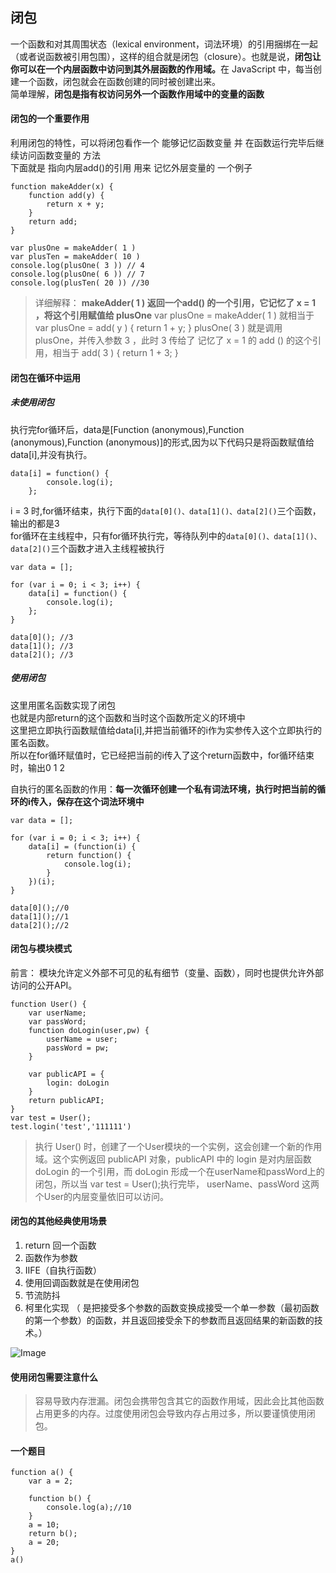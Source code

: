 ## 闭包
一个函数和对其周围状态（lexical environment，词法环境）的引用捆绑在一起（或者说函数被引用包围），这样的组合就是闭包（closure）。也就是说，<b>闭包让你可以在一个内层函数中访问到其外层函数的作用域。</b>在 JavaScript 中，每当创建一个函数，闭包就会在函数创建的同时被创建出来。   
简单理解，<b>闭包是指有权访问另外一个函数作用域中的变量的函数</b>   

#### 闭包的一个重要作用
利用闭包的特性，可以将闭包看作一个 能够记忆函数变量 并 在函数运行完毕后继续访问函数变量的 方法  
下面就是 指向内层add()的引用 用来 记忆外层变量的 一个例子   
```
function makeAdder(x) {
    function add(y) {
        return x + y;
    }
    return add;
}

var plusOne = makeAdder( 1 )
var plusTen = makeAdder( 10 )
console.log(plusOne( 3 )) // 4
console.log(plusOne( 6 )) // 7
console.log(plusTen( 20 )) //30
```
> 详细解释：
> **makeAdder( 1 ) 返回一个add() 的一个引用，它记忆了 x = 1 ，将这个引用赋值给 plusOne**
var plusOne = makeAdder( 1 )  就相当于 var plusOne = add( y ) { return 1 + y; }
 plusOne( 3 ) 就是调用 plusOne，并传入参数 3 ，此时 3 传给了 记忆了 x = 1 的 add () 的这个引用，相当于 add( 3 ) { return 1 + 3; }


#### 闭包在循环中运用          
##### 未使用闭包
执行完for循环后，data是[Function (anonymous),Function (anonymous),Function (anonymous)]的形式,因为以下代码只是将函数赋值给data[i],并没有执行。
```
data[i] = function() {
        console.log(i);
    };
```
i = 3 时,for循环结束，执行下面的```data[0]()、data[1]()、data[2]()```三个函数，输出的都是3   
for循环在主线程中，只有for循环执行完，等待队列中的```data[0]()、data[1]()、data[2]()```三个函数才进入主线程被执行

```
var data = [];

for (var i = 0; i < 3; i++) {
    data[i] = function() {
        console.log(i);
    };
}

data[0](); //3
data[1](); //3
data[2](); //3
```

##### 使用闭包
这里用匿名函数实现了闭包   
也就是内部return的这个函数和当时这个函数所定义的环境中   
这里把立即执行函数赋值给data[i],并把当前循环的i作为实参传入这个立即执行的匿名函数。    
所以在for循环赋值时，它已经把当前的i传入了这个return函数中，for循环结束时，输出0 1 2


自执行的匿名函数的作用：**每一次循环创建一个私有词法环境，执行时把当前的循环的i传入，保存在这个词法环境中**  


```
var data = [];

for (var i = 0; i < 3; i++) {
    data[i] = (function(i) {
        return function() {
            console.log(i);
        }
    })(i);
}

data[0]();//0
data[1]();//1
data[2]();//2
```

#### 闭包与模块模式
前言： 
模块允许定义外部不可见的私有细节（变量、函数），同时也提供允许外部访问的公开API。  
```
function User() {
    var userName;
    var passWord;
    function doLogin(user,pw) {
        userName = user;
        passWord = pw;
    }

    var publicAPI = {
        login: doLogin
    }
    return publicAPI;
}
var test = User();
test.login('test','111111')
```
> 执行 User() 时，创建了一个User模块的一个实例，这会创建一个新的作用域。这个实例返回 publicAPI 对象，publicAPI 中的 login 是对内层函数 doLogin 的一个引用，而 doLogin 形成一个在userName和passWord上的闭包，所以当 var test = User();执行完毕， userName、passWord 这两个User的内层变量依旧可以访问。

#### 闭包的其他经典使用场景
1. return 回一个函数
2. 函数作为参数
3. IIFE（自执行函数）
4. 使用回调函数就是在使用闭包
5. 节流防抖
6. 柯里化实现  （ 是把接受多个参数的函数变换成接受一个单一参数（最初函数的第一个参数）的函数，并且返回接受余下的参数而且返回结果的新函数的技术。）            

![Image](https://user-images.githubusercontent.com/71962217/135369939-7cab32ee-e2cf-479c-82c1-49b47d97e2c1.png)


#### 使用闭包需要注意什么  
>容易导致内存泄漏。闭包会携带包含其它的函数作用域，因此会比其他函数占用更多的内存。过度使用闭包会导致内存占用过多，所以要谨慎使用闭包。


#### 一个题目
```
function a() {
    var a = 2;

    function b() {
        console.log(a);//10
    }
    a = 10;
    return b();
    a = 20;
}
a()
```
